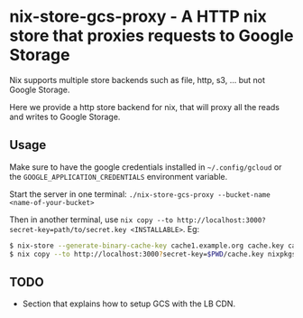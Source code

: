 # nix-store-gcs-proxy - A HTTP nix store that proxies requests to Google Storage

Nix supports multiple store backends such as file, http, s3, ... but not
Google Storage.

Here we provide a http store backend for nix, that will proxy all the reads
and writes to Google Storage.

## Usage

Make sure to have the google credentials installed in `~/.config/gcloud` or
the `GOOGLE_APPLICATION_CREDENTIALS` environment variable.

Start the server in one terminal: `./nix-store-gcs-proxy --bucket-name
<name-of-your-bucket>`

Then in another terminal, use `nix copy --to http://localhost:3000?secret-key=path/to/secret.key <INSTALLABLE>`. Eg:

```sh
$ nix-store --generate-binary-cache-key cache1.example.org cache.key cache.pub
$ nix copy --to http://localhost:3000?secret-key=$PWD/cache.key nixpkgs.hello
```

## TODO

* Section that explains how to setup GCS with the LB CDN.

<!-- Copyright (c) 2019 Geoffrey Huntley. All rights reserved. -->
<!-- SPDX-License-Identifier: AGPL-3.0 -->

